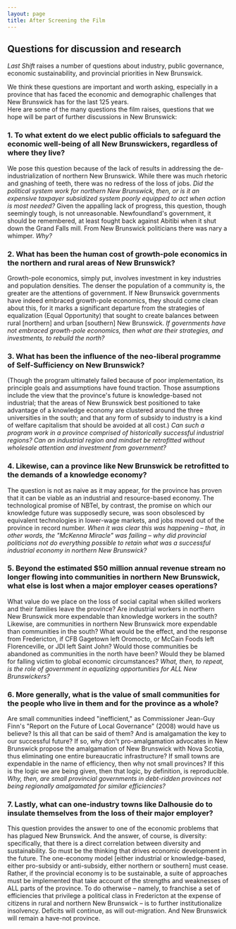 ```yaml
---
layout: page
title: After Screening the Film
---
```


<h2>
    Questions for discussion and research
</h2>
<p>
    <em>Last Shift</em> raises a number of questions about industry, public governance, economic sustainability,
    and provincial priorities in New Brunswick.
</p>

<div class="mb-5">
<p>
    We think these questions are important and worth asking, especially in a province that has faced the economic and
    demographic challenges that New Brunswick has for the last 125 years.<br>
    Here are some of the many questions the film raises, questions that we hope will be part of further discussions in
    New Brunswick:
</p>
</div>

<div class="mb-5">
<h3>
    1. To what extent do we elect public officials to safeguard the economic well-being of all New Brunswickers,
    regardless of where they live?
</h3>
<p>    
    We pose this question because of the lack of results in addressing the de-industrialization of northern
    New Brunswick. While there was much rhetoric and gnashing of teeth, there was no redress of the loss of jobs.
    <em class="highlight">
        Did the political system work for northern New Brunswick, then,
        or is it an expensive taxpayer subsidized system poorly equipped to act when action is most needed?
    </em>
    Given the appalling lack of progress, this question, though seemingly tough, is not unreasonable.
    Newfoundland's government, it should be remembered, at least fought back against Abitibi when it shut down
    the Grand Falls mill. From New Brunswick politicians there was nary a whimper. <em>Why?</em>
</p>
</div>

<div class="mb-5">
<h3>
    2. What has been the human cost of growth-pole economics in the northern and rural areas of New Brunswick?
</h3>
<p>
    Growth-pole economics, simply put, involves investment in key industries and population densities.
    The denser the population of a community is, the greater are the attentions of government. If New Brunswick
    governments have indeed embraced growth-pole economics, they should come clean about this, for it marks a
    significant departure from the strategies of equalization (Equal Opportunity) that sought to create balances
    between rural [northern] and urban [southern] New Brunswick.
    <em class="highlight">
        If governments have not embraced growth-pole economics, then what are their strategies, and investments,
        to rebuild the north?
    </em>
</p>
</div>

<div class="mb-5">
<h3>
    3. What has been the influence of the neo-liberal programme of Self-Sufficiency on New Brunswick?
</h3>
<p>
    (Though the program ultimately failed because of poor implementation, its principle goals and assumptions have
    found traction. Those assumptions include the view that the province's future is knowledge-based not industrial;
    that the areas of New Brunswick best positioned to take advantage of a knowledge economy are clustered around
    the three universities in the south; and that any form of subsidy to industry is a kind of welfare capitalism
    that should be avoided at all cost.)
    <em class="highlight">
        Can such a program work in a province comprised of historically successful industrial regions?
        Can an industrial region and mindset be retrofitted without wholesale attention and investment from government?
    </em>
</p>
</div>

<div class="mb-5">
<h3>
    4. Likewise, can a province like New Brunswick be retrofitted to the demands of a knowledge economy?
</h3>
<p>
    The question is not as naive as it may appear, for the province has proven that it can be viable as an
    industrial and resource-based economy. The technological promise of NBTel, by contrast, the promise on
    which our knowledge future was supposedly secure, was soon obsolesced by equivalent technologies in
    lower-wage markets, and jobs moved out of the province in record number.
    <em class="highlight">
        When it was clear this was happening &#8211; that, in other words, the &quot;McKenna Miracle&quot;
        was failing &#8211; why did provincial politicians not do everything possible to retain what was a
        successful industrial economy in northern New Brunswick?
    </em>
</p>
</div>

<div class="mb-5">
<h3>
    5. Beyond the estimated $50 million annual revenue stream no longer flowing into communities in northern
    New Brunswick, what else is lost when a major employer ceases operations?
</h3>
<p>
    What value do we place on the loss of social capital when skilled workers and their families leave the province?
    Are industrial workers in northern New Brunswick more expendable than knowledge workers in the south?
    Likewise, are communities in northern New Brunswick more expendable than communities in the south?
    What would be the effect, and the response from Fredericton, if CFB Gagetown left Oromocto, or McCain Foods
    left Florenceville, or JDI left Saint John?
    Would those communities be abandoned as communities in the north have been?
    Would they be blamed for falling victim to global economic circumstances?
    <em class="highlight">
        What, then, to repeat, is the role of government in equalizing opportunities for ALL New Brunswickers?
    </em>
</p>
</div>

<div class="mb-5">
<h3>
    6. More generally,
    what is the value of small communities for the people who live in them and for the province as a whole?
</h3>
<p>
    Are small communities indeed &quot;inefficient,&quot; as Commissioner Jean-Guy Finn's
    &quot;Report on the Future of Local Governance&quot; (2008) would have us believe?
    Is this all that can be said of them? And is amalgamation the key to our successful future?
    If so, why don't pro-amalgamation advocates in New Brunswick propose the amalgamation of New Brunswick with
    Nova Scotia, thus eliminating one entire bureaucratic infrastructure?
    If small towns are expendable in the name of efficiency, then why not small provinces?
    If this is the logic we are being given, then that logic, by definition, is reproducible.
    <em class="highlight">
        Why, then, are small provincial governments in debt-ridden provinces not being regionally amalgamated
        for similar efficiencies?
    </em>
</p>
</div>

<div class="mb-5">
<h3>
    7. Lastly, what can one-industry towns like Dalhousie do to insulate themselves from the loss of their
    major employer?
</h3>
<p>
    This question provides the answer to one of the economic problems that has plagued New Brunswick.
    And the answer, of course, is diversity: specifically, that there is a direct correlation between diversity
    and sustainability. So must be the thinking that drives economic development in the future.
    The one-economy model <span class="highlight">[either industrial or knowledge-based, either pro-subsidy or anti-subsidy,
    either northern or southern]</span> must cease. Rather, if the provincial economy is to be sustainable,
    a suite of approaches must be implemented that take account of the strengths and weaknesses of ALL parts
    of the province. To do otherwise &#8211; namely, to franchise a set of efficiencies that privilege a political
    class in Fredericton at the expense of citizens in rural and northern New Brunswick &#8211; is to further
    institutionalize insolvency. Deficits will continue, as will out-migration.
    And New Brunswick will remain a have-not province.
</p>
</div>
